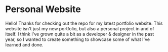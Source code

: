 # Personal Website 
Hello! Thanks for checking out the repo for my latest portfolio website. 
This website isn't just my new portfolio, but also a personal project in and of itself.
I think I've grown quite a bit as a developer & designer in the past year, so I wanted to create something to showcase some of what I've learned and done.
